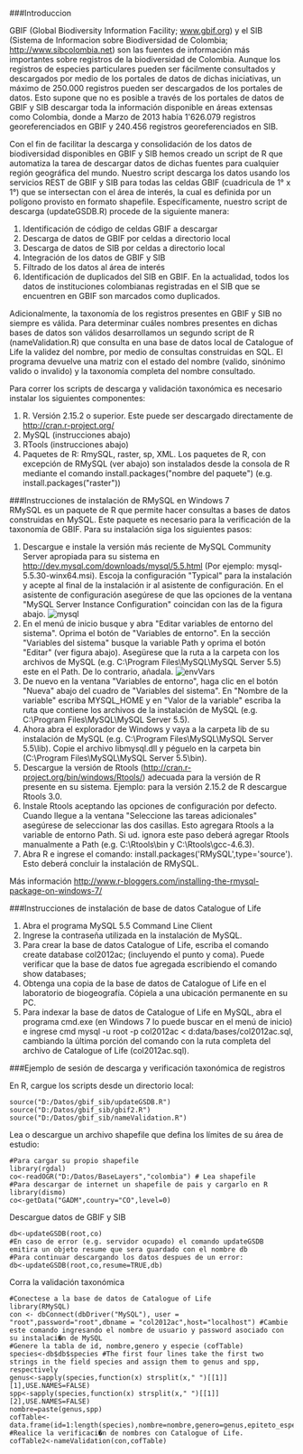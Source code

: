 ###Introduccion

GBIF (Global Biodiversity Information Facility; www.gbif.org) y el SIB (Sistema de Informacion sobre Biodiversidad de Colombia; http://www.sibcolombia.net) son las fuentes de información más importantes sobre registros de la biodiversidad de Colombia. Aunque los registros de especies particulares pueden ser fácilmente consultados y descargados por medio de los portales de datos de dichas iniciativas, un máximo de 250.000 registros pueden ser descargados de los portales de datos. Esto supone que no es posible a través de los portales de datos de GBIF y SIB descargar toda la información disponible en áreas extensas como Colombia, donde a Marzo de 2013 había 1'626.079 registros georeferenciados en GBIF y 240.456 registros georeferenciados en SIB.

Con el fin de facilitar la descarga y consolidación de los datos de biodiversidad disponibles en GBIF y SIB hemos creado un script de R que automatiza la tarea de descargar datos de dichas fuentes para cualquier región geográfica del mundo. Nuestro script descarga los datos usando los servicios REST de GBIF y SIB para todas las celdas GBIF (cuadricula de 1° x 1°) que se intersectan con el área de interés, la cual es definida por un polígono provisto en formato shapefile. Específicamente, nuestro script de descarga (updateGSDB.R) procede de la siguiente manera:

 1. Identificación de código de celdas GBIF a descargar
 2. Descarga de datos de GBIF por celdas a directorio local
 3. Descarga de datos de SIB por celdas a directorio local
 5. Integración de los datos de GBIF y SIB
 6. Filtrado de los datos al área de interés
 7. Identificación de duplicados del SIB en GBIF. En la actualidad, todos los datos de instituciones colombianas registradas en el SIB que se encuentren en GBIF son marcados como duplicados.

Adicionalmente, la taxonomía de los registros presentes en GBIF y SIB no siempre es válida. Para determinar cuáles nombres presentes en dichas bases de datos son válidos desarrollamos un segundo script de R (nameValidation.R) que consulta en una base de datos local de Catalogue of Life la validez del nombre, por medio de consultas construidas en SQL. El programa devuelve una matriz con el estado del nombre (valido, sinónimo valido o invalido) y la  taxonomía  completa del nombre consultado.   

Para correr los scripts de descarga y validación taxonómica es necesario instalar los siguientes componentes:

 1. R. Versión 2.15.2 o superior. Este puede ser descargado directamente de http://cran.r-project.org/
 2. MySQL (instrucciones abajo)
 3. RTools (instrucciones abajo)
 4. Paquetes de R: RmySQL, raster, sp, XML. Los paquetes de R, con excepción de RMySQL (ver abajo) son instalados desde la consola de R mediante el comando install.packages("nombre del paquete") (e.g. install.packages("raster"))

###Instrucciones de instalación de RMySQL en Windows 7  
RMySQL es un paquete de R que permite hacer consultas a bases de datos construidas en MySQL. Este paquete es necesario para la verificación de la taxonomía de GBIF. Para su instalación siga los siguientes pasos:

 1. Descargue e instale la versión más reciente de MySQL Community Server apropiada para su sistema en http://dev.mysql.com/downloads/mysql/5.5.html  (Por ejemplo: mysql-5.5.30-winx64.msi). Escoja la configuración "Typical" para la instalación y acepte al final de la instalación ir al asistente de configuración. En el asistente de configuración asegúrese de que las opciones de la ventana "MySQL Server Instance Configuration" coincidan con las de la figura abajo. ![mysql](https://lh4.googleusercontent.com/-CLZYLeTlXss/UUOMnjk6hvI/AAAAAAAAACU/zAWHU98lbpA/s552/mysql.png)
 2. En el menú de inicio busque y abra "Editar variables de entorno del sistema". Oprima el botón de "Variables de entorno". En la sección "Variables del sistema" busque la variable Path y oprima el botón "Editar" (ver figura abajo). Asegürese que la ruta a la carpeta con los archivos de MySQL (e.g. C:\Program Files\MySQL\MySQL Server 5.5)  este en el Path. De lo contrario, añadala. ![envVars](https://lh4.googleusercontent.com/-tVq7BewYEhU/UUOMnrtOfTI/AAAAAAAAACQ/gIpZ3iy8LIc/s501/variables+entorno.png)
 3. De nuevo en la ventana "Variables de entorno", haga clic en el botón "Nueva" abajo del cuadro de "Variables del sistema". En "Nombre de la variable" escriba MYSQL_HOME y en "Valor de la variable" escriba la ruta que contiene los archivos de la instalación de MySQL (e.g. C:\Program Files\MySQL\MySQL Server 5.5). 
 4. Ahora abra el explorador de Windows y vaya a la carpeta lib de su instalación de MySQL (e.g. C:\Program Files\MySQL\MySQL Server 5.5\lib). Copie el archivo libmysql.dll y péguelo en la carpeta bin (C:\Program Files\MySQL\MySQL Server 5.5\bin).
 5. Descargue la versión de Rtools (http://cran.r-project.org/bin/windows/Rtools/) adecuada para la versión de R presente en su sistema. Ejemplo: para la versión 2.15.2 de R descargue Rtools 3.0.
 6. Instale Rtools aceptando las opciones de configuración por defecto. Cuando llegue a la ventana "Seleccione las tareas adicionales" asegúrese de seleccionar las dos casillas. Esto agregara Rtools a la variable de entorno Path. Si ud. ignora este paso deberá agregar Rtools manualmente a Path (e.g. C:\Rtools\bin y C:\Rtools\gcc-4.6.3).
 7. Abra R e ingrese el comando: install.packages('RMySQL',type='source'). Esto deberá concluir la instalación de RMySQL.

Más información
http://www.r-bloggers.com/installing-the-rmysql-package-on-windows-7/

###Instrucciones de instalación de base de datos Catalogue of Life
 1. Abra el programa MySQL 5.5 Command Line Client
 2. Ingrese la contraseña utilizada en la instalación de MySQL. 
 3. Para crear la base de datos Catalogue of Life, escriba el comando create database col2012ac; (incluyendo el punto y coma).  Puede verificar que la base de datos fue agregada escribiendo el comando show databases;
 4. Obtenga una copia de la base de datos de Catalogue of Life en el laboratorio de biogeografía. Cópiela a una ubicación permanente en su PC.
 5. Para indexar la base de datos de Catalogue of Life en MySQL, abra el programa cmd.exe (en Windows 7 lo puede buscar en el menú de inicio) e ingrese cmd mysql -u root -p col2012ac < d:data/bases/col2012ac.sql, cambiando la última porción del comando con la ruta completa del archivo de Catalogue of Life (col2012ac.sql).

###Ejemplo de sesión de descarga y verificación taxonómica de registros

En R, cargue los scripts desde un directorio local:

    source("D:/Datos/gbif_sib/updateGSDB.R")
    source("D:/Datos/gbif_sib/gbif2.R")
    source("D:/Datos/gbif_sib/nameValidation.R")

Lea o descargue un archivo shapefile que defina los límites de su área de estudio:

    #Para cargar su propio shapefile
    library(rgdal)
    co<-readOGR("D:/Datos/BaseLayers","colombia") # Lea shapefile
    #Para descargar de internet un shapefile de pais y cargarlo en R
    library(dismo)
    co<-getData("GADM",country="CO",level=0) 

Descargue datos de GBIF y SIB

    db<-updateGSDB(root,co)
    #En caso de error (e.g. servidor ocupado) el comando updateGSDB emitira un objeto resume que sera guardado con el nombre db
    #Para continuar descargando los datos despues de un error:
    db<-updateGSDB(root,co,resume=TRUE,db)

Corra la validación taxonómica

    #Conectese a la base de datos de Catalogue of Life
    library(RMySQL)
    con <- dbConnect(dbDriver("MySQL"), user = "root",password="root",dbname = "col2012ac",host="localhost") #Cambie este comando ingresando el nombre de usuario y password asociado con su instalaci�n de MySQL
    #Genere la tabla de id, nombre,genero y especie (cofTable)
    species<-db$db$species #The first four lines take the first two strings in the field species and assign them to genus and spp, respectively
    genus<-sapply(species,function(x) strsplit(x," ")[[1]][1],USE.NAMES=FALSE)
    spp<-sapply(species,function(x) strsplit(x," ")[[1]][2],USE.NAMES=FALSE)
    nombre=paste(genus,spp) 
    cofTable<-data.frame(id=1:length(species),nombre=nombre,genero=genus,epiteto_especifico=spp)
    #Realice la verificaci�n de nombres con Catalogue of Life.
    cofTable2<-nameValidation(con,cofTable)
